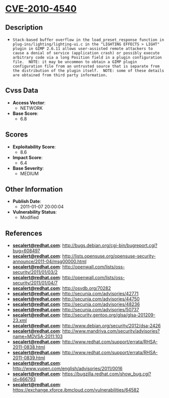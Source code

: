 
# [CVE-2010-4540](https://cve.mitre.org/cgi-bin/cvename.cgi?name=CVE-2010-4540)

## Description

- `Stack-based buffer overflow in the load_preset_response function in plug-ins/lighting/lighting-ui.c in the "LIGHTING EFFECTS > LIGHT" plugin in GIMP 2.6.11 allows user-assisted remote attackers to cause a denial of service (application crash) or possibly execute arbitrary code via a long Position field in a plugin configuration file.  NOTE: it may be uncommon to obtain a GIMP plugin configuration file from an untrusted source that is separate from the distribution of the plugin itself.  NOTE: some of these details are obtained from third party information.`

## Cvss Data

- **Access Vector**:
  - NETWORK
- **Base Score**:
  - 6.8

## Scores

- **Exploitability Score**:
  - 8.6
- **Impact Score**:
  - 6.4
- **Base Severity**:
  - MEDIUM

## Other Information

- **Publish Date**:
  - 2011-01-07 20:00:04
- **Vulnerability Status**:
  - Modified

## References

- **secalert@redhat.com**: http://bugs.debian.org/cgi-bin/bugreport.cgi?bug=608497
- **secalert@redhat.com**: http://lists.opensuse.org/opensuse-security-announce/2011-04/msg00000.html
- **secalert@redhat.com**: http://openwall.com/lists/oss-security/2011/01/03/2
- **secalert@redhat.com**: http://openwall.com/lists/oss-security/2011/01/04/7
- **secalert@redhat.com**: http://osvdb.org/70282
- **secalert@redhat.com**: http://secunia.com/advisories/42771
- **secalert@redhat.com**: http://secunia.com/advisories/44750
- **secalert@redhat.com**: http://secunia.com/advisories/48236
- **secalert@redhat.com**: http://secunia.com/advisories/50737
- **secalert@redhat.com**: http://security.gentoo.org/glsa/glsa-201209-23.xml
- **secalert@redhat.com**: http://www.debian.org/security/2012/dsa-2426
- **secalert@redhat.com**: http://www.mandriva.com/security/advisories?name=MDVSA-2011:103
- **secalert@redhat.com**: http://www.redhat.com/support/errata/RHSA-2011-0838.html
- **secalert@redhat.com**: http://www.redhat.com/support/errata/RHSA-2011-0839.html
- **secalert@redhat.com**: http://www.vupen.com/english/advisories/2011/0016
- **secalert@redhat.com**: https://bugzilla.redhat.com/show_bug.cgi?id=666793
- **secalert@redhat.com**: https://exchange.xforce.ibmcloud.com/vulnerabilities/64582
